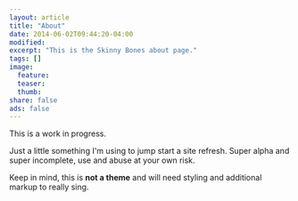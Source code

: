 ```yaml
---
layout: article
title: "About"
date: 2014-06-02T09:44:20-04:00
modified:
excerpt: "This is the Skinny Bones about page."
tags: []
image:
  feature:
  teaser:
  thumb:
share: false
ads: false
---
```


This is a work in progress.

Just a little something I'm using to jump start a site refresh. Super alpha and super incomplete, use and abuse at your own risk.

Keep in mind, this is **not a theme** and will need styling and additional markup to really sing.